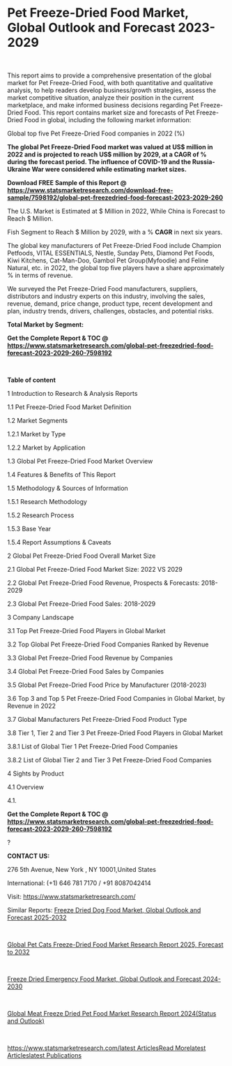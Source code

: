 <h1>Pet Freeze-Dried Food Market, Global Outlook and Forecast 2023-2029</h1><br/><p>This report aims to provide a comprehensive presentation of the global market for Pet Freeze-Dried Food, with both quantitative and qualitative analysis, to help readers develop business/growth strategies, assess the market competitive situation, analyze their position in the current marketplace, and make informed business decisions regarding Pet Freeze-Dried Food. This report contains market size and forecasts of Pet Freeze-Dried Food in global, including the following market information:</p>
 
 
 
 <p>Global top five Pet Freeze-Dried Food companies in 2022 (%)</p>
 
 
 
 <p><strong>The global Pet Freeze-Dried Food market was valued at US$ million in 2022 and is projected to reach US$ million by 2029, at a <strong>CAGR</strong> of % during the forecast period. The influence of COVID-19 and the Russia-Ukraine War were considered while estimating market sizes.</strong></p>
 
 
 
 <p><strong>Download FREE Sample of this Report @ <a href="https://www.statsmarketresearch.com/download-free-sample/7598192/global-pet-freezedried-food-forecast-2023-2029-260">https://www.statsmarketresearch.com/download-free-sample/7598192/global-pet-freezedried-food-forecast-2023-2029-260</a></strong></p>
 
 
 
 <p>The U.S. Market is Estimated at $ Million in 2022, While China is Forecast to Reach $ Million.</p>
 
 
 
 <p>Fish Segment to Reach $ Million by 2029, with a % <strong>CAGR</strong> in next six years.</p>
 
 
 
 <p>The global key manufacturers of Pet Freeze-Dried Food include Champion Petfoods, VITAL ESSENTIALS, Nestle, Sunday Pets, Diamond Pet Foods, Kiwi Kitchens, Cat-Man-Doo, Gambol Pet Group(Myfoodie) and Feline Natural, etc. in 2022, the global top five players have a share approximately % in terms of revenue.</p>
 
 
 
 <p>We surveyed the Pet Freeze-Dried Food manufacturers, suppliers, distributors and industry experts on this industry, involving the sales, revenue, demand, price change, product type, recent development and plan, industry trends, drivers, challenges, obstacles, and potential risks.</p>
 
 
 
 <p><strong>Total Market by Segment:</strong></p>
 
 
 
 <div><b>Get the Complete Report & TOC @ <a href="https://www.statsmarketresearch.com/global-pet-freezedried-food-forecast-2023-2029-260-7598192">https://www.statsmarketresearch.com/global-pet-freezedried-food-forecast-2023-2029-260-7598192</a></b></div>
 
 
 
 <p><br />
 
 <b>Table of content</b></p>
 
 
 
 <p>1 Introduction to Research & Analysis Reports<br />
 
 1.1 Pet Freeze-Dried Food Market Definition<br />
 
 1.2 Market Segments<br />
 
 1.2.1 Market by Type<br />
 
 1.2.2 Market by Application<br />
 
 1.3 Global Pet Freeze-Dried Food Market Overview<br />
 
 1.4 Features & Benefits of This Report<br />
 
 1.5 Methodology & Sources of Information<br />
 
 1.5.1 Research Methodology<br />
 
 1.5.2 Research Process<br />
 
 1.5.3 Base Year<br />
 
 1.5.4 Report Assumptions & Caveats<br />
 
 2 Global Pet Freeze-Dried Food Overall Market Size<br />
 
 2.1 Global Pet Freeze-Dried Food Market Size: 2022 VS 2029<br />
 
 2.2 Global Pet Freeze-Dried Food Revenue, Prospects & Forecasts: 2018-2029<br />
 
 2.3 Global Pet Freeze-Dried Food Sales: 2018-2029<br />
 
 3 Company Landscape<br />
 
 3.1 Top Pet Freeze-Dried Food Players in Global Market<br />
 
 3.2 Top Global Pet Freeze-Dried Food Companies Ranked by Revenue<br />
 
 3.3 Global Pet Freeze-Dried Food Revenue by Companies<br />
 
 3.4 Global Pet Freeze-Dried Food Sales by Companies<br />
 
 3.5 Global Pet Freeze-Dried Food Price by Manufacturer (2018-2023)<br />
 
 3.6 Top 3 and Top 5 Pet Freeze-Dried Food Companies in Global Market, by Revenue in 2022<br />
 
 3.7 Global Manufacturers Pet Freeze-Dried Food Product Type<br />
 
 3.8 Tier 1, Tier 2 and Tier 3 Pet Freeze-Dried Food Players in Global Market<br />
 
 3.8.1 List of Global Tier 1 Pet Freeze-Dried Food Companies<br />
 
 3.8.2 List of Global Tier 2 and Tier 3 Pet Freeze-Dried Food Companies<br />
 
 4 Sights by Product<br />
 
 4.1 Overview<br />
 
 4.1.</p>
 
 
 
 <div><b>Get the Complete Report & TOC @ <a href="https://www.statsmarketresearch.com/global-pet-freezedried-food-forecast-2023-2029-260-7598192">https://www.statsmarketresearch.com/global-pet-freezedried-food-forecast-2023-2029-260-7598192</a></b></div>
 
 
 
 <p>? </p>
 
 
 
 <p><b>CONTACT US:</b><br />
 
 276 5th Avenue, New York , NY 10001,United States<br />
 
 International: (+1) 646 781 7170 / +91 8087042414<br />
 
 Visit: <a href="https://www.statsmarketresearch.com/">https://www.statsmarketresearch.com/</a><br />
 
 Similar Reports: <a href="https://www.statsmarketresearch.com/global-pet-freezedried-food-forecast-2023-2029-260-7598192">Freeze Dried Dog Food Market, Global Outlook and Forecast 2025-2032</a><br />
 
 <br />
 
 <a href="https://www.statsmarketresearch.com/global-pet-freezedried-food-forecast-2023-2029-260-7598192">Global Pet Cats Freeze-Dried Food Market Research Report 2025, Forecast to 2032</a><br />
 
 <br />
 
 <a href="https://www.statsmarketresearch.com/global-pet-freezedried-food-forecast-2023-2029-260-7598192">Freeze Dried Emergency Food Market, Global Outlook and Forecast 2024-2030</a><br />
 
 <br />
 
 <a href="https://www.statsmarketresearch.com/global-pet-freezedried-food-forecast-2023-2029-260-7598192">Global Meat Freeze Dried Pet Food Market Research Report 2024(Status and Outlook)</a><br />
 
 <br />
 
 <a href="https://gyeongbokgung.com">https://www.statsmarketresearch.com/</a><a href="https://hallyeomaritime.com">latest Articles</a><a href="https://jingwansa.com">Read More</a><a href="https://nguoiviet.jp/">latest Articles</a><a href="https://www.intelmarketresearch.com/">latest Publications</a></p>